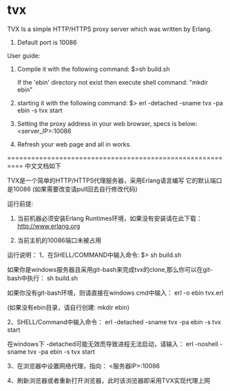 # tvx

TVX Is a simple HTTP/HTTPS proxy server which was written by Erlang.

1. Default port is 10086


User guide:
1. Compile it with the following command:
   $>sh build.sh

   If the 'ebin' directory not exist then execute shell command: "mkdir ebin"


2.  starting it with the following command:
$>  erl -detached -sname tvx -pa ebin -s tvx start


3. Setting the proxy address in your web browser, specs is below:
   <server_IP>:10086


4. Refresh your web page and all in works.

==========================================================
    中文文档如下


TVX是一个简单的HTTP/HTTPS代理服务器，采用Erlang语言编写
它的默认端口是10086 (如果需要改变请pull回去自行修改代码)


运行前提:


1. 当前机器必须安装Erlang Runtimes环境，如果没有安装请在此下载：
   http://www.erlang.org


2. 当前主机的10086端口未被占用


运行说明：
1、在SHELL/COMMAND中输入命令:
   $> sh build.sh

   如果你是windows服务器且采用git-bash来完成tvx的clone,那么你可以在git-bash中执行： sh build.sh

   如果你没有git-bash环境，则请直接在windows cmd中输入： erl -o ebin tvx.erl 

   (如果没有ebin目录，请自行创建: mkdir ebin)


2、SHELL/Command中输入命令： 
   erl -detached -sname tvx -pa ebin -s tvx start

 在windows下 -detached可能无效而导致进程无法启动，请输入： 
   erl -noshell -sname tvx -pa ebin -s tvx start 


3、在浏览器中设置网络代理，指向： <服务器IP>:10086



4、刷新浏览器或者重新打开浏览器，此时该浏览器即采用TVX实现代理上网
